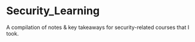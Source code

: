# Security_Learning
A compilation of notes & key takeaways for security-related courses that I took. 
